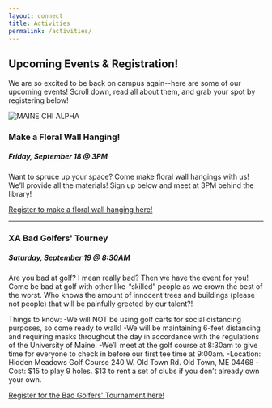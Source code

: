 ```yaml
---
layout: connect
title: Activities
permalink: /activities/
---
```


## Upcoming Events & Registration!

We are so excited to be back on campus again--here are some of our upcoming events! Scroll down, read all about them, and grab your spot by registering below!

<img src="{{ site.url }}/images/and-more.jpg" class="img-fluid" alt="MAINE CHI ALPHA">

### Make a Floral Wall Hanging!

##### Friday, September 18 @ 3PM

Want to spruce up your space? Come make floral wall hangings with us! We’ll provide all the materials! Sign up below and meet at 3PM behind the library!

[Register to make a floral wall hanging here!](https://forms.gle/yxo7t5bNE6rUxL6g7)

***

### XA Bad Golfers' Tourney

##### Saturday, September 19 @ 8:30AM

Are you bad at golf? I mean really bad? Then we have the event for you! Come be bad at golf with other like-“skilled” people as we crown the best of the worst. Who knows the amount of innocent trees and buildings (please not people) that will be painfully greeted by our talent?! 

Things to know:
-We will NOT be using golf carts for social distancing purposes, so come ready to walk!
-We will be maintaining 6-feet distancing  and requiring masks throughout the day in accordance with the regulations of the University of Maine. 
-We’ll meet at the golf course at 8:30am to give time for everyone to check in before our first tee time at 9:00am.
-Location: 
Hidden Meadows Golf Course
240 W. Old Town Rd. 
Old Town, ME 04468
-Cost: $15 to play 9 holes. $13 to rent a set of clubs if you don’t already own your own. 

[Register for the Bad Golfers' Tournament here!](https://forms.gle/UMuvGGvnBd69uygS8)

